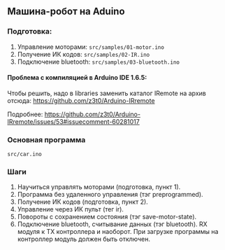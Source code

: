 ## Машина-робот на Aduino

### Подготовка:

1. Управление моторами: `src/samples/01-motor.ino`
2. Получение ИК кодов: `src/samples/02-IR.ino`
3. Подключение bluetooth: `src/samples/03-bluetooth.ino`

#### Проблема с компиляцией в Arduino IDE 1.6.5:

Чтобы решить, надо в libraries заменить каталог IRemote на архив
отсюда: https://github.com/z3t0/Arduino-IRremote

Подробнее: https://github.com/z3t0/Arduino-IRremote/issues/53#issuecomment-60281017

### Основная программа

`src/car.ino`

### Шаги

1. Научиться управлять моторами (подготовка, пункт 1).
2. Программа без удаленного управления (тэг preprogrammed).
3. Получение ИК кодов (подготовка, пункт 2).
4. Управление через ИК пульт (тег ir).
5. Повороты с сохранением состояния (тэг save-motor-state).
6. Подключение bluetooth, считывание данных (тэг bluetooth). RX модуля к TX
   контроллера и наоборот. При загрузке программы на контроллер модуль должен
   быть отключен.
